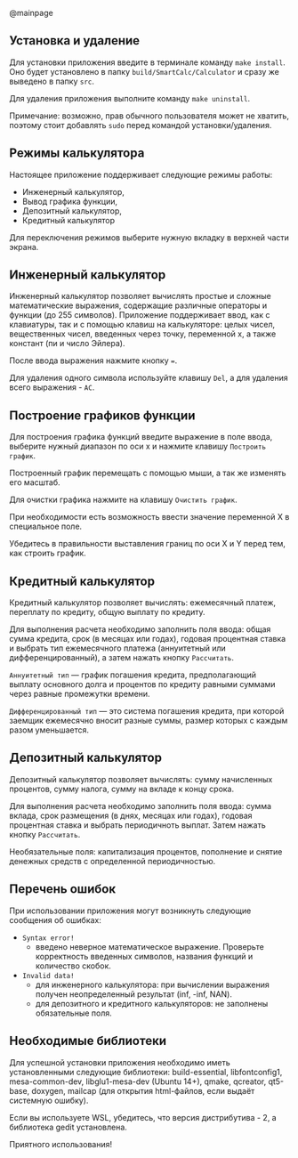 @mainpage 
## Установка и удаление
Для установки приложения введите в терминале команду `make install`. Оно будет установлено в папку `build/SmartCalc/Calculator` и сразу же выведено в папку `src`.

Для удаления приложения выполните команду `make uninstall`.

Примечание: возможно, прав обычного пользователя может не хватить, поэтому стоит добавлять `sudo` перед командой установки/удаления.

## Режимы калькулятора
Настоящее приложение поддерживает следующие режимы работы:  
- Инженерный калькулятор,  
- Вывод графика функции,  
- Депозитный калькулятор,  
- Кредитный калькулятор

Для переключения режимов выберите нужную вкладку в верхней части экрана.

## Инженерный калькулятор

Инженерный калькулятор позволяет вычислять простые и сложные математические выражения, содержащие различные операторы и функции (до 255 символов). Приложение поддерживает ввод, как с клавиатуры, так и с помощью клавиш на калькуляторе: целых чисел, вещественных чисел, введенных через точку, переменной x, а также констант (пи и число Эйлера).

После ввода выражения нажмите кнопку `=`.

Для удаления одного символа используйте клавишу `Del`, а для удаления всего выражения - `AC`.

## Построение графиков функции

Для построения графика функций введите выражение в поле ввода, выберите нужный диапазон по оси х и нажмите клавишу `Построить график`.

Построенный график перемещать с помощью мыши, а так же изменять его масштаб.

Для очистки графика нажмите на клавишу `Очистить график`.

При необходимости есть возможность ввести значение переменной X в специальное поле.

Убедитесь в правильности выставления границ по оси X и Y перед тем, как строить график.

## Кредитный калькулятор

Кредитный калькулятор позволяет вычислять: ежемесячный платеж, переплату по кредиту, общую выплату по кредиту.

Для выполнения расчета необходимо заполнить поля ввода: общая сумма кредита, срок (в месяцах или годах), годовая процентная ставка и выбрать тип ежемесячного платежа (аннуитетный или дифференцированный), а затем нажать кнопку `Рассчитать`.

`Аннуитетный тип` — график погашения кредита, предполагающий выплату основного долга и процентов по кредиту равными суммами через равные промежутки времени.

`Дифференцированный тип` — это система погашения кредита, при которой заемщик ежемесячно вносит разные суммы, размер которых с каждым разом уменьшается.

## Депозитный калькулятор

Депозитный калькулятор позволяет вычислять: сумму начисленных процентов, сумму налога, сумму на вкладе к концу срока.

Для выполнения расчета необходимо заполнить поля ввода: сумма вклада, срок размещения (в днях, месяцах или годах), годовая процентная ставка и выбрать периодичноть выплат. Затем нажать кнопку `Рассчитать`.

Необязательные поля: капитализация процентов, пополнение и снятие денежных средств с определенной периодичностью.

## Перечень ошибок

При использовании приложения могут возникнуть следующие сообщения об ошибках:

- `Syntax error!`
    - введено неверное математическое выражение. Проверьте корректность введенных символов, названия функций и количество скобок.
- `Invalid data!`
    - для инженерного калькулятора: при вычислении выражения получен неопределенный результат (inf, -inf, NAN).
    - для депозитного и кредитного калькуляторов: не заполнены обязательные поля.

## Необходимые библиотеки

Для успешной установки приложения необходимо иметь установленными следующие библиотеки: build-essential, libfontconfig1, mesa-common-dev, libglu1-mesa-dev (Ubuntu 14+), qmake, qcreator, qt5-base, doxygen, mailcap (для открытия html-файлов, если выдаёт системную ошибку).

Если вы используете WSL, убедитесь, что версия дистрибутива - 2, а библиотека gedit установлена.
 
Приятного использования!
